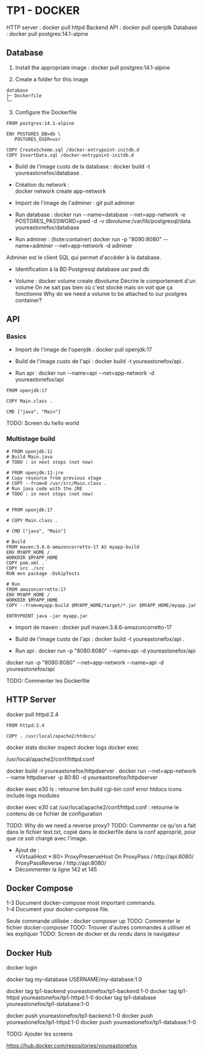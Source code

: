 # TP1 - DOCKER

HTTP server : docker pull httpd
Backend API : docker pull openjdk
Database : docker pull postgres:14.1-alpine

## Database

1. Install the appropriate image : docker pull postgres:14.1-alpine

2. Create a folder for this image

```
database
├─ Dockerfile
└─
```

3. Configure the Dockerfile

```
FROM postgres:14.1-alpine

ENV POSTGRES_DB=db \
   POSTGRES_USER=usr

COPY CreateScheme.sql /docker-entrypoint-initdb.d
COPY InsertData.sql /docker-entrypoint-initdb.d
```

- Build de l'image custo de la database :
  docker build -t youreastonefox/database .

- Création du network :  
  docker network create app-network

- Import de l'image de l'adminer :
  git pull adminer

- Run database :
  docker run --name=database --net=app-network -e POSTGRES_PASSWORD=pwd -d -v dbvolume:/var/lib/postgresql/data youreastonefox/database

- Run adminer : (hote:container)
  docker run -p "8090:8080" --name=adminer --net=app-network -d adminer

Adminer est le client SQL qui permet d'accéder à la database.

- Identification à la BD
  Postgresql
  database
  usr
  pwd
  db

- Volume : docker volume create dbvolume
  Décrire le comportement d'un volume
  On ne sait pas bien où c'est stocké mais on voit que ça fonctionne
  Why do we need a volume to be attached to our postgres container?

## API

### Basics

- Import de l'image de l'openjdk :
  docker pull openjdk:17

- Build de l'image custo de l'api :
  docker build -t youreastonefox/api .

- Run api :
  docker run --name=api --net=app-network -d youreastonefox/api

```
FROM openjdk:17

COPY Main.class .

CMD ["java", "Main"]
```

TODO: Screen du hello world

### Multistage build

```
# FROM openjdk:11
# Build Main.java
# TODO : in next steps (not now)

# FROM openjdk:11-jre
# Copy resource from previous stage
# COPY --from=0 /usr/src/Main.class .
# Run java code with the JRE
# TODO : in next steps (not now)


# FROM openjdk:17

# COPY Main.class .

# CMD ["java", "Main"]

# Build
FROM maven:3.8.6-amazoncorretto-17 AS myapp-build
ENV MYAPP_HOME /
WORKDIR $MYAPP_HOME
COPY pom.xml .
COPY src ./src
RUN mvn package -DskipTests

# Run
FROM amazoncorretto:17
ENV MYAPP_HOME /
WORKDIR $MYAPP_HOME
COPY --from=myapp-build $MYAPP_HOME/target/*.jar $MYAPP_HOME/myapp.jar

ENTRYPOINT java -jar myapp.jar
```

- Import de maven :
  docker pull maven:3.8.6-amazoncorretto-17

- Build de l'image custo de l'api :
  docker build -t youreastonefox/api .

- Run api :
  docker run -p "8080:8080" --name=api -d youreastonefox/api

docker run -p "8080:8080" --net=app-network --name=api -d youreastonefox/api

TODO: Commenter les Dockerfile

## HTTP Server

docker pull httpd:2.4

```
FROM httpd:2.4

COPY . /usr/local/apache2/htdocs/
```

docker stats
docker inspect
docker logs
docker exec

/usr/local/apache2/conf/httpd.conf

docker build -t youreastonefox/httpdserver .
docker run --net=app-network --name httpdserver -p 80:80 -d youreastonefox/httpdserver

docker exec e30 ls : retourne
bin
build
cgi-bin
conf
error
htdocs
icons
include
logs
modules

docker exec e30 cat /usr/local/apache2/conf/httpd.conf : retourne le contenu de ce fichier de configuration

TODO: Why do we need a reverse proxy?
TODO: Commenter ce qu'on a fait dans le fichier text.txt, copié dans le dockerfile dans la conf approprié, pour que ce soit chargé avec l'image.

- Ajout de :  
   <VirtualHost \*:80>
  ProxyPreserveHost On
  ProxyPass / http://api:8080/
  ProxyPassReverse / http://api:8080/
  </VirtualHost>
- Décommenter la ligne 142 et 145

## Docker Compose

1-3 Document docker-compose most important commands.  
1-4 Document your docker-compose file.

Seule commande utilisée : docker composer up
TODO: Commenter le fichier docker-composer
TODO: Trouver d'autres commandes à utiliser et les expliquer
TODO: Screen de docker et du rendu dans le navigateur

## Docker Hub

docker login

docker tag my-database USERNAME/my-database:1.0

docker tag tp1-backend youreastonefox/tp1-backend:1-0
docker tag tp1-httpd youreastonefox/tp1-httpd:1-0
docker tag tp1-database youreastonefox/tp1-database:1-0

docker push youreastonefox/tp1-backend:1-0
docker push youreastonefox/tp1-httpd:1-0
docker push youreastonefox/tp1-database:1-0

TODO: Ajouter les screens

https://hub.docker.com/repositories/youreastonefox
